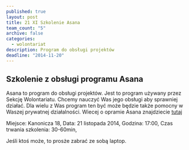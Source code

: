 ```yaml
---
published: true
layout: post
title: 21 XI Szkolenie Asana
team_count: "5"
archive: false
categories: 
  - wolontariat
description: Program do obsługi projektów
deadline: "2014-11-20"
---
```


## Szkolenie z obsługi programu Asana

Asana to program do obsługi projektów.
Jest to program używany przez Sekcję Wolontariatu. Chcemy nauczyć Was jego obsługi aby sprawniej działać. Dla wielu z Was program ten być może będzie także pomocny w Waszej prywatnej działalności.
Wiecej o opramie Asana znajdziecie [tutaj](https://asana.com/guide/learn)

Miejsce: Kanonicza 18,
Data: 21 listopada 2014,
Godzina: 17:00,
Czas trwania szkolenia: 30-60min,

Jeśli ktoś może, to prosże zabrać ze sobą laptop.